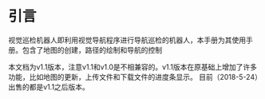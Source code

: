 # 引言

视觉巡检机器人即利用视觉导航程序进行导航巡检的机器人，本手册为其使用手册。包含了地图的创建，路径的绘制和导航的控制

本文档为v1.1版本，注意v1.1和v1.0是不相兼容的。v1.1版本在原基础上增加了许多功能，比如地图的更新，上传文件和下载文件的进度条显示。
目前（2018-5-24）出售的都是v1.1之后版本。